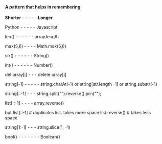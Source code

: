 
#### A pattern that helps in remembering

**Shorter** - - - - - **Longer**

 Python - - - - - Javascript

len() - - - - - - array.length

max(5,6) - - - - Math.max(5,6)

str() - - - - - - String()

int() - - - - - - Number()

del array[i] - - - delete array[i]

string[-1] - - - - - string.charAt(-1) or string[str.length -1] or string.substr(-1)

string[::-1] - - - string.split("").reverse().join("");

list[::-1] - - - - array.reverse()

but list[::-1]   # duplicates list. takes more space
list.reverse()   # takes less space


string[1:-1] - - - string.slice(1, -1)

bool() - - - - - - - Boolean()







